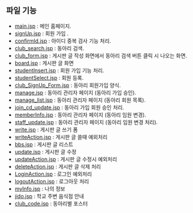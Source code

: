 ## 파일 기능
- [main.jsp](https://github.com/Jinseop95/Capstone_Design/blob/master/web/main.jsp) : 메인 홈페이지.
- [signUp.jsp](https://github.com/Jinseop95/Capstone_Design/blob/master/web/signUp.jsp) : 회원 가입 .
- [confirmId.jsp](https://github.com/Jinseop95/Capstone_Design/blob/master/web/confirmId.jsp) : 아이디 중복 검사 기능 처리.
- [club_search.jsp](https://github.com/Jinseop95/Capstone_Design/blob/master/web/club_search.jsp) : 동아리 검색.
- [club_form.jsp](https://github.com/Jinseop95/Capstone_Design/blob/master/web/club_form.jsp) : 게시판 글 작성 화면에서 동아리 검색 버튼 클릭 시 나오는 화면.
- [board.jsp](https://github.com/Jinseop95/Capstone_Design/blob/master/web/board.jsp) : 게시판 글 화면
- [studentInsert.jsp](https://github.com/Jinseop95/Capstone_Design/blob/master/web/studentInsert.jsp) : 회원 가입 기능 처리.
- [studentSelect.jsp](https://github.com/Jinseop95/Capstone_Design/blob/master/web/studentSelect.jsp) : 회원 등록.
- [club_SignUp_Form.jsp](https://github.com/Jinseop95/Capstone_Design/blob/master/web/club_SignUp_Form.jsp) : 동아리 회원가입 양식.
- [manage.jsp](https://github.com/Jinseop95/Capstone_Design/blob/master/web/manage.jsp) : 동아리 관리자 페이지 (동아리 가입 승인).
- [manage_list.jsp](https://github.com/Jinseop95/Capstone_Design/blob/master/web/manage_list.jsp) : 동아리 관리자 페이지 (동아리 회원 목록).
- [join_cd_update.jsp](https://github.com/Jinseop95/Capstone_Design/blob/master/web/join_cd_update.jsp) : 동아리 가입 회원 승인 처리.
- [memberInfo.jsp](https://github.com/Jinseop95/Capstone_Design/blob/master/web/memberInfo.jsp) : 동아리 관리자 페이지 (동아리 임원 변경).
- [staff_update.jsp](https://github.com/Jinseop95/Capstone_Design/blob/master/web/staff_update.jsp) : 동아리 관리자 페이지 (동아리 임원 변경 처리).
- [write.jsp](https://github.com/Jinseop95/Capstone_Design/blob/master/web/write.jsp) : 게시판 글 쓰기 폼
- [writeAction.jsp](https://github.com/Jinseop95/Capstone_Design/blob/master/web/write.jsp) : 게시판 글 쓸때 예외처리
- [bbs.jsp](https://github.com/Jinseop95/Capstone_Design/blob/master/web/bbs.jsp) : 게시판 글 리스트
- [update.jsp](https://github.com/Jinseop95/Capstone_Design/blob/master/web/write.jsp) : 게시판 글 수정
- [updateAction.jsp](https://github.com/Jinseop95/Capstone_Design/blob/master/web/write.jsp) : 게시판 글 수정시 예외처리
- [deleteAction.jsp](https://github.com/Jinseop95/Capstone_Design/blob/master/web/write.jsp) : 게시판 글 삭제 처리
- [LoginAction.jsp](https://github.com/Jinseop95/Capstone_Design/blob/master/web/write.jsp) : 로그인 예외처리
- [logoutAction.jsp](https://github.com/Jinseop95/Capstone_Design/blob/master/web/write.jsp) : 로그아웃 처리 
- [myInfo.jsp](https://github.com/Jinseop95/Capstone_Design/blob/master/web/myInfo.jsp) : 나의 정보 
- [jido.jsp](https://github.com/Jinseop95/Capstone_Design/blob/master/web/jido.jsp) : 학교 주변 음식점 안내
- [club_code.jsp](https://github.com/Jinseop95/Capstone_Design/blob/master/web/club_code.jsp) : 동아리별 포스터 


